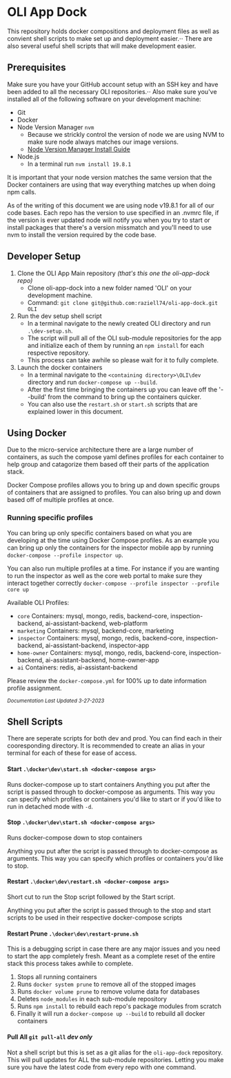 # OLI App Dock
This repository holds docker compositions and deployment files as well as convient shell scripts to make set up and deployment easier.⋅⋅
There are also several useful shell scripts that will make development easier.

## Prerequisites
Make sure you have your GitHub account setup with an SSH key and have been added to all the necessary OLI repositories.⋅⋅
Also make sure you've installed all of the following software on your development machine:

* Git
* Docker
* Node Version Manager `nvm`
  - Because we strickly control the version of node we are using NVM to make sure node always matches our image versions. 
  - [Node Version Manager Install Guide](https://www.freecodecamp.org/news/node-version-manager-nvm-install-guide/)
* Node.js
  - In a terminal run `nvm install 19.8.1`

It is important that your node version matches the same version that the Docker containers are using that way everything matches up when doing npm calls.

As of the writing of this document we are using node v19.8.1 for all of our code bases. Each repo has the version to use specified in an .nvmrc file, if the version is ever updated node will notify you when you try to start or install packages that there's a version missmatch and you'll need to use nvm to install the version required by the code base.

## Developer Setup

1. Clone the OLI App Main repository _(that's this one the oli-app-dock repo)_
   - Clone oli-app-dock into a new folder named 'OLI' on your development machine. 
   - Command: `git clone git@github.com:raziell74/oli-app-dock.git OLI`
2. Run the dev setup shell script
   - In a terminal navigate to the newly created OLI directory and run `.\dev-setup.sh`.
   - The script will pull all of the OLI sub-module repositories for the app and initialize each of them by running an `npm install` for each respective repository.
   - This process can take awhile so please wait for it to fully complete.
3. Launch the docker containers
   - In a terminal navigate to the `<containing directory>\OLI\dev` directory and run `docker-compose up --build`.
   - After the first time bringing the containers up you can leave off the '--build' from the command to bring up the containers quicker.
   - You can also use the `restart.sh` or `start.sh` scripts that are explained lower in this document.

## Using Docker
Due to the micro-service architecture there are a large number of containers, as such the compose yaml defines profiles for each container to help group and catagorize them based off their parts of the application stack.

Docker Compose profiles allows you to bring up and down specific groups of containers that are assigned to profiles. You can also bring up and down based off of multiple profiles at once.

### Running specific profiles

You can bring up only specific containers based on what you are developing at the time using Docker Compose profiles.
As an example you can bring up only the containers for the inspector mobile app by running `docker-compose --profile inspector up`.

You can also run multiple profiles at a time. For instance if you are wanting to run the inspector as well as the core web portal to make sure they interact together correctly `docker-compose --profile inspector --profile core up`

Available OLI Profiles:
* `core` Containers: mysql, mongo, redis, backend-core, inspection-backend, ai-assistant-backend, web-platform
* `marketing` Containers: mysql, backend-core, marketing
* `inspector` Containers: mysql, mongo, redis, backend-core, inspection-backend, ai-assistant-backend, inspector-app
* `home-owner` Containers: mysql, mongo, redis, backend-core, inspection-backend, ai-assistant-backend, home-owner-app
* `ai` Containers: redis, ai-assistant-backend

Please review the `docker-compose.yml` for 100% up to date information profile assignment.

_<sub>Documentation Last Updated 3-27-2023</sub>_

## Shell Scripts

There are seperate scripts for both dev and prod. You can find each in their cooresponding directory.
It is recommended to create an alias in your terminal for each of these for ease of access.

#### Start `.\docker\dev\start.sh <docker-compose args>`
Runs docker-compose up to start containers
Anything you put after the script is passed through to docker-compose as arguments. 
This way you can specify which profiles or containers you'd like to start or if you'd like to run in detached mode with `-d`.

#### Stop `.\docker\dev\start.sh <docker-compose args>`
Runs docker-compose down to stop containers

Anything you put after the script is passed through to docker-compose as arguments. 
This way you can specify which profiles or containers you'd like to stop.

#### Restart `.\docker\dev\restart.sh <docker-compose args>`
Short cut to run the Stop script followed by the Start script.

Anything you put after the script is passed through to the stop and start scripts to be used in their respective docker-compose scripts

#### Restart Prune `.\docker\dev\restart-prune.sh`
This is a debugging script in case there are any major issues and you need to start the app completely fresh. 
Meant as a complete reset of the entire stack this process takes awhile to complete. 

1. Stops all running containers 
2. Runs `docker system prune` to remove all of the stopped images 
3. Runs `docker volume prune` to remove volume data for databases
4. Deletes `node_modules` in each sub-module repository
5. Runs `npm install` to rebuild each repo's package modules from scratch
6. Finally it will run a `docker-compose up --build` to rebuild all docker containers

#### Pull All `git pull-all` *dev only*
Not a shell script but this is set as a git alias for the `oli-app-dock` repository.
This will pull updates for ALL the sub-module repositories. Letting you make sure you have the latest code from every repo with one command.
